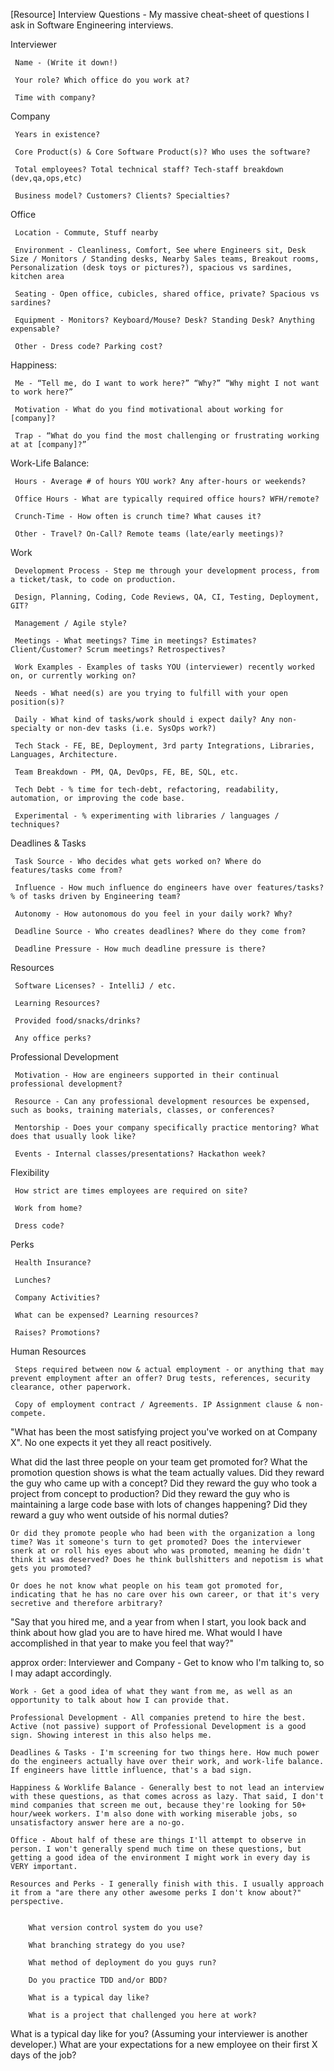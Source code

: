  [Resource] Interview Questions - My massive cheat-sheet of questions I ask in Software Engineering interviews. 
 
 Interviewer
 
     Name - (Write it down!)
 
     Your role? Which office do you work at?
 
     Time with company?
 
 Company
 
     Years in existence?
 
     Core Product(s) & Core Software Product(s)? Who uses the software?
 
     Total employees? Total technical staff? Tech-staff breakdown (dev,qa,ops,etc)
 
     Business model? Customers? Clients? Specialties?
 
 Office
 
     Location - Commute, Stuff nearby
 
     Environment - Cleanliness, Comfort, See where Engineers sit, Desk Size / Monitors / Standing desks, Nearby Sales teams, Breakout rooms, Personalization (desk toys or pictures?), spacious vs sardines, kitchen area
 
     Seating - Open office, cubicles, shared office, private? Spacious vs sardines?
 
     Equipment - Monitors? Keyboard/Mouse? Desk? Standing Desk? Anything expensable?
 
     Other - Dress code? Parking cost?
 
 Happiness:
 
     Me - “Tell me, do I want to work here?” “Why?” “Why might I not want to work here?”
 
     Motivation - What do you find motivational about working for [company]?
 
     Trap - “What do you find the most challenging or frustrating working at at [company]?”
 
 Work-Life Balance:
 
     Hours - Average # of hours YOU work? Any after-hours or weekends?
 
     Office Hours - What are typically required office hours? WFH/remote?
 
     Crunch-Time - How often is crunch time? What causes it?
 
     Other - Travel? On-Call? Remote teams (late/early meetings)?
 
 Work
 
     Development Process - Step me through your development process, from a ticket/task, to code on production.
 
     Design, Planning, Coding, Code Reviews, QA, CI, Testing, Deployment, GIT?
 
     Management / Agile style?
 
     Meetings - What meetings? Time in meetings? Estimates? Client/Customer? Scrum meetings? Retrospectives?
 
     Work Examples - Examples of tasks YOU (interviewer) recently worked on, or currently working on?
 
     Needs - What need(s) are you trying to fulfill with your open position(s)?
 
     Daily - What kind of tasks/work should i expect daily? Any non-specialty or non-dev tasks (i.e. SysOps work?)
 
     Tech Stack - FE, BE, Deployment, 3rd party Integrations, Libraries, Languages, Architecture.
 
     Team Breakdown - PM, QA, DevOps, FE, BE, SQL, etc.
 
     Tech Debt - % time for tech-debt, refactoring, readability, automation, or improving the code base.
 
     Experimental - % experimenting with libraries / languages / techniques?
 
 Deadlines & Tasks
 
     Task Source - Who decides what gets worked on? Where do features/tasks come from?
 
     Influence - How much influence do engineers have over features/tasks? % of tasks driven by Engineering team?
 
     Autonomy - How autonomous do you feel in your daily work? Why?
 
     Deadline Source - Who creates deadlines? Where do they come from?
 
     Deadline Pressure - How much deadline pressure is there?
 
 Resources
 
     Software Licenses? - IntelliJ / etc.
 
     Learning Resources?
 
     Provided food/snacks/drinks?
 
     Any office perks?
 
 Professional Development
 
     Motivation - How are engineers supported in their continual professional development?
 
     Resource - Can any professional development resources be expensed, such as books, training materials, classes, or conferences?
 
     Mentorship - Does your company specifically practice mentoring? What does that usually look like?
 
     Events - Internal classes/presentations? Hackathon week?
 
 Flexibility
 
     How strict are times employees are required on site?
 
     Work from home?
 
     Dress code?
 
 Perks
 
     Health Insurance?
 
     Lunches?
 
     Company Activities?
 
     What can be expensed? Learning resources?
 
     Raises? Promotions?
 
 Human Resources
 
     Steps required between now & actual employment - or anything that may prevent employment after an offer? Drug tests, references, security clearance, other paperwork.
 
     Copy of employment contract / Agreements. IP Assignment clause & non-compete.

"What has been the most satisfying project you've worked on at Company X". No one expects it yet they all react positively.

What did the last three people on your team get promoted for?
    What the promotion question shows is what the team actually values. Did they reward the guy who came up with a concept? Did they reward the guy who took a project from concept to production? Did they reward the guy who is maintaining a large code base with lots of changes happening? Did they reward a guy who went outside of his normal duties?
    
    Or did they promote people who had been with the organization a long time? Was it someone's turn to get promoted? Does the interviewer snerk at or roll his eyes about who was promoted, meaning he didn't think it was deserved? Does he think bullshitters and nepotism is what gets you promoted?
    
    Or does he not know what people on his team got promoted for, indicating that he has no care over his own career, or that it's very secretive and therefore arbitrary?

"Say that you hired me, and a year from when I start, you look back and think about how glad you are to have hired me. What would I have accomplished in that year to make you feel that way?"

approx order:
    Interviewer and Company - Get to know who I'm talking to, so I may adapt accordingly.

    Work - Get a good idea of what they want from me, as well as an opportunity to talk about how I can provide that.

    Professional Development - All companies pretend to hire the best. Active (not passive) support of Professional Development is a good sign. Showing interest in this also helps me.

    Deadlines & Tasks - I'm screening for two things here. How much power do the engineers actually have over their work, and work-life balance. If engineers have little influence, that's a bad sign.

    Happiness & Worklife Balance - Generally best to not lead an interview with these questions, as that comes across as lazy. That said, I don't mind companies that screen me out, because they're looking for 50+ hour/week workers. I'm also done with working miserable jobs, so unsatisfactory answer here are a no-go.

    Office - About half of these are things I'll attempt to observe in person. I won't generally spend much time on these questions, but getting a good idea of the environment I might work in every day is VERY important.

    Resources and Perks - I generally finish with this. I usually approach it from a "are there any other awesome perks I don't know about?" perspective.
    
    
        What version control system do you use?
    
        What branching strategy do you use?
    
        What method of deployment do you guys run?
    
        Do you practice TDD and/or BDD?
    
        What is a typical day like?
    
        What is a project that challenged you here at work?
        
        
What is a typical day like for you? (Assuming your interviewer is another developer.) 
What are your expectations for a new employee on their first X days of the job?

